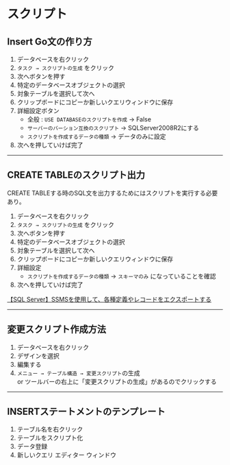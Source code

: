 # スクリプト

## Insert Go文の作り方

1. データベースを右クリック  
2. `タスク → スクリプトの生成` をクリック  
3. 次へボタンを押す  
4. 特定のデータベースオブジェクトの選択  
5. 対象テーブルを選択して次へ  
6. クリップボードにコピーか新しいクエリウィンドウに保存  
7. 詳細設定ボタン  
   - 全般 : `USE DATABASEのスクリプトを作成` → False  
   - `サーバーのバーション互換のスクリプト` → SQLServer2008R2にする  
   - `スクリプトを作成するデータの種類` → データのみに設定  
8. 次へを押していけば完了  

---

## CREATE TABLEのスクリプト出力

CREATE TABLEする時のSQL文を出力するためにはスクリプトを実行する必要あり。  

1. データベースを右クリック  
2. `タスク → スクリプトの生成` をクリック  
3. 次へボタンを押す  
4. 特定のデータベースオブジェクトの選択  
5. 対象テーブルを選択して次へ  
6. クリップボードにコピーか新しいクエリウィンドウに保存  
7. 詳細設定  
   - `スクリプトを作成するデータの種類` → `スキーマのみ` になっていることを確認  
8. 次へを押していけば完了  

[【SQL Server】SSMSを使用して、各種定義やレコードをエクスポートする](https://sqlserver.work/2020/06/28/ssms%E3%82%92%E4%BD%BF%E7%94%A8%E3%81%97%E3%81%A6%E3%80%81%E5%90%84%E7%A8%AE%E5%AE%9A%E7%BE%A9%E3%82%84%E3%83%AC%E3%82%B3%E3%83%BC%E3%83%89%E3%82%92%E3%82%A8%E3%82%AF%E3%82%B9%E3%83%9D%E3%83%BC/)  

---

## 変更スクリプト作成方法

1. データベースを右クリック  
2. デザインを選択  
3. 編集する  
4. `メニュー → テーブル構造 → 変更スクリプト`の生成  
   or ツールバーの右上に「変更スクリプトの生成」があるのでクリックする

---

## INSERTステートメントのテンプレート

1. テーブル名を右クリック  
2. テーブルをスクリプト化  
3. データ登録  
4. 新しいクエリ エディター ウィンドウ  
